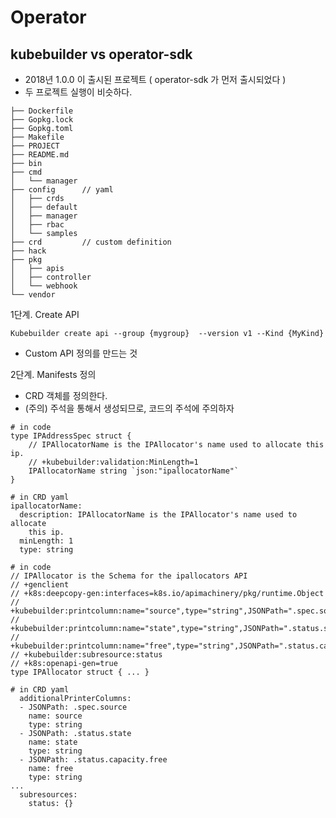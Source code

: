# Operator

## kubebuilder vs operator-sdk <a href="#kubebuilder-vs-operator-sdk" id="kubebuilder-vs-operator-sdk"></a>

* 2018년 1.0.0 이 출시된 프로젝트 ( operator-sdk 가 먼저 출시되었다 )
* 두 프로젝트 실행이 비슷하다.

```
├── Dockerfile
├── Gopkg.lock
├── Gopkg.toml
├── Makefile
├── PROJECT
├── README.md
├── bin
├── cmd
│   └── manager
├── config      // yaml 
│   ├── crds
│   ├── default
│   ├── manager
│   ├── rbac
│   └── samples
├── crd         // custom definition
├── hack
├── pkg
│   ├── apis
│   ├── controller
│   └── webhook
└── vendor
```

1단계. Create API

`Kubebuilder create api --group {mygroup}  --version v1 --Kind {MyKind}`

* Custom API 정의를 만드는 것



2단계. Manifests 정의

* CRD 객체를 정의한다.
* (주의) 주석을 통해서 생성되므로, 코드의 주석에 주의하자

```
# in code
type IPAddressSpec struct {
    // IPAllocatorName is the IPAllocator's name used to allocate this ip.
    // +kubebuilder:validation:MinLength=1
    IPAllocatorName string `json:"ipallocatorName"`
}

# in CRD yaml
ipallocatorName:
  description: IPAllocatorName is the IPAllocator's name used to allocate
    this ip.
  minLength: 1
  type: string
```

```
# in code
// IPAllocator is the Schema for the ipallocators API
// +genclient
// +k8s:deepcopy-gen:interfaces=k8s.io/apimachinery/pkg/runtime.Object
// +kubebuilder:printcolumn:name="source",type="string",JSONPath=".spec.source"
// +kubebuilder:printcolumn:name="state",type="string",JSONPath=".status.state"
// +kubebuilder:printcolumn:name="free",type="string",JSONPath=".status.capacity.free"
// +kubebuilder:subresource:status
// +k8s:openapi-gen=true
type IPAllocator struct { ... }

# in CRD yaml
  additionalPrinterColumns:
  - JSONPath: .spec.source
    name: source
    type: string
  - JSONPath: .status.state
    name: state
    type: string
  - JSONPath: .status.capacity.free
    name: free
    type: string
...
  subresources:
    status: {}
```

